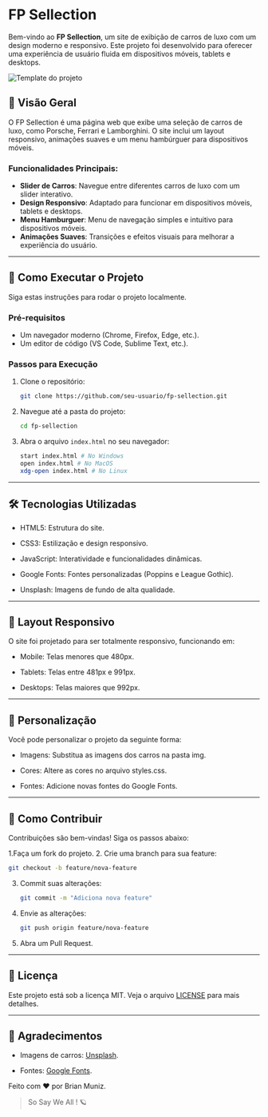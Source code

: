 # FP Sellection

Bem-vindo ao **FP Sellection**, um site de exibição de carros de luxo com um design moderno e responsivo. Este projeto foi desenvolvido para oferecer uma experiência de usuário fluida em dispositivos móveis, tablets e desktops.

![Template do projeto](https://i.imgur.com/4P1ZAyr.png)

## 📌 Visão Geral

O FP Sellection é uma página web que exibe uma seleção de carros de luxo, como Porsche, Ferrari e Lamborghini. O site inclui um layout responsivo, animações suaves e um menu hambúrguer para dispositivos móveis.

### Funcionalidades Principais:
- **Slider de Carros**: Navegue entre diferentes carros de luxo com um slider interativo.
- **Design Responsivo**: Adaptado para funcionar em dispositivos móveis, tablets e desktops.
- **Menu Hamburguer**: Menu de navegação simples e intuitivo para dispositivos móveis.
- **Animações Suaves**: Transições e efeitos visuais para melhorar a experiência do usuário.

---

## 🚀 Como Executar o Projeto

Siga estas instruções para rodar o projeto localmente.

### Pré-requisitos
- Um navegador moderno (Chrome, Firefox, Edge, etc.).
- Um editor de código (VS Code, Sublime Text, etc.).

### Passos para Execução
1. Clone o repositório:
   ```bash
   git clone https://github.com/seu-usuario/fp-sellection.git
   ```
2. Navegue até a pasta do projeto:
   ```bash
   cd fp-sellection
   ```
3. Abra o arquivo `index.html` no seu navegador:
   ```bash
   start index.html # No Windows
   open index.html # No MacOS
   xdg-open index.html # No Linux
   ```

---

## 🛠️ Tecnologias Utilizadas

- HTML5: Estrutura do site.

- CSS3: Estilização e design responsivo.

- JavaScript: Interatividade e funcionalidades dinâmicas.

- Google Fonts: Fontes personalizadas (Poppins e League Gothic).

- Unsplash: Imagens de fundo de alta qualidade.

---

## 📱 Layout Responsivo

O site foi projetado para ser totalmente responsivo, funcionando em:

- Mobile: Telas menores que 480px.

- Tablets: Telas entre 481px e 991px.

- Desktops: Telas maiores que 992px.

---

## 🎨 Personalização

Você pode personalizar o projeto da seguinte forma:

- Imagens: Substitua as imagens dos carros na pasta img.

- Cores: Altere as cores no arquivo styles.css.

- Fontes: Adicione novas fontes do Google Fonts.

---

## 🤝 Como Contribuir

Contribuições são bem-vindas! Siga os passos abaixo:

1.Faça um fork do projeto.
2. Crie uma branch para sua feature:
   ```bash
   git checkout -b feature/nova-feature
   ``` 
3. Commit suas alterações:
    ```bash
    git commit -m "Adiciona nova feature"
    ```
4. Envie as alterações:
    ```bash
    git push origin feature/nova-feature
    ```

5. Abra um Pull Request.

---

## 📄 Licença

Este projeto está sob a licença MIT. Veja o arquivo [LICENSE](LICENSE) para mais detalhes.

---

## 🙏 Agradecimentos

- Imagens de carros: [Unsplash](https://unsplash.com/pt-br).

- Fontes: [Google Fonts](https://fonts.google.com/).

Feito com ❤️ por Brian Muniz.

> So Say We All !  :ringed_planet: